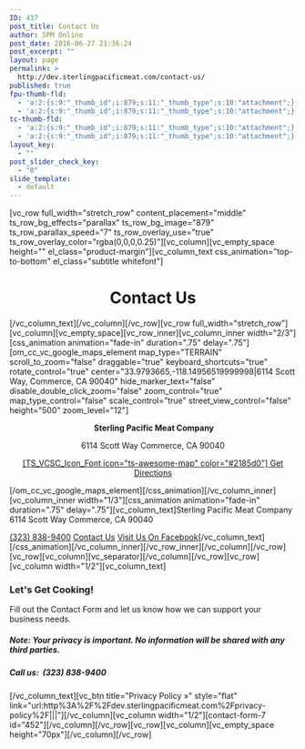 ```yaml
---
ID: 437
post_title: Contact Us
author: SPM Online
post_date: 2016-06-27 21:36:24
post_excerpt: ""
layout: page
permalink: >
  http://dev.sterlingpacificmeat.com/contact-us/
published: true
fpu-thumb-fld:
  - 'a:2:{s:9:"_thumb_id";i:879;s:11:"_thumb_type";s:10:"attachment";}'
  - 'a:2:{s:9:"_thumb_id";i:879;s:11:"_thumb_type";s:10:"attachment";}'
tc-thumb-fld:
  - 'a:2:{s:9:"_thumb_id";i:879;s:11:"_thumb_type";s:10:"attachment";}'
  - 'a:2:{s:9:"_thumb_id";i:879;s:11:"_thumb_type";s:10:"attachment";}'
layout_key:
  - ""
post_slider_check_key:
  - "0"
slide_template:
  - default
---
```

[vc_row full_width="stretch_row" content_placement="middle" ts_row_bg_effects="parallax" ts_row_bg_image="879" ts_row_parallax_speed="7" ts_row_overlay_use="true" ts_row_overlay_color="rgba(0,0,0,0.25)"][vc_column][vc_empty_space height="" el_class="product-margin"][vc_column_text css_animation="top-to-bottom" el_class="subtitle whitefont"]
<h1 style="text-align: center;">Contact Us</h1>
[/vc_column_text][/vc_column][/vc_row][vc_row full_width="stretch_row"][vc_column][vc_empty_space][vc_row_inner][vc_column_inner width="2/3"][css_animation animation="fade-in" duration=".75" delay=".75"][om_cc_vc_google_maps_element map_type="TERRAIN" scroll_to_zoom="false" draggable="true" keyboard_shortcuts="true" rotate_control="true" center="33.9793665,-118.14956519999998|6114 Scott Way, Commerce, CA 90040" hide_marker_text="false" disable_double_click_zoom="false" zoom_control="true" map_type_control="false" scale_control="true" street_view_control="false" height="500" zoom_level="12"]
<p style="text-align: center;"><strong> Sterling Pacific Meat Company</strong></p>
<p style="text-align: center;">6114 Scott Way
Commerce, CA 90040</p>
<p class="map-directions" style="text-align: center;"><a href="https://www.google.com/maps/dir//6114+Scott+Way,+Commerce,+CA/@33.9793022,-118.2196621,12z/data=!3m1!4b1!4m8!4m7!1m0!1m5!1m1!1s0x80c2ce6525257377:0xa44b1061d30da057!2m2!1d-118.149622!2d33.979322" target="_blank">[TS_VCSC_Icon_Font icon="ts-awesome-map" color="#2185d0"] Get Directions</a></p>
[/om_cc_vc_google_maps_element][/css_animation][/vc_column_inner][vc_column_inner width="1/3"][css_animation animation="fade-in" duration=".75" delay=".75"][vc_column_text]<span class="stand-out">Sterling Pacific Meat Company</span>
6114 Scott Way
Commerce, CA 90040

<a href="tel:3238389400"><i class="fa fa-phone"></i>(323) 838-9400</a>
<a id="contact-focus" href="#"><i class="fa fa-envelope"></i>Contact Us</a>
<a href="https://www.facebook.com/SterlingPacificMeatCompany/" target="_blank"><i class="fa fa-facebook"></i>Visit Us On Facebook</a>[/vc_column_text][/css_animation][/vc_column_inner][/vc_row_inner][/vc_column][/vc_row][vc_row][vc_column][vc_separator][/vc_column][/vc_row][vc_row][vc_column width="1/2"][vc_column_text]
<h3>Let's Get Cooking!</h3>
<p class="attentionfont">Fill out the Contact Form and let us know how we can support your business needs.</p>

<h5><em><strong>Note</strong>: Your privacy is important. No information will be shared with any third parties. </em></h5>
<h5><strong>Call us:  (323) 838-9400</strong></h5>
[/vc_column_text][vc_btn title="Privacy Policy »" style="flat" link="url:http%3A%2F%2Fdev.sterlingpacificmeat.com%2Fprivacy-policy%2F|||"][/vc_column][vc_column width="1/2"][contact-form-7 id="452"][/vc_column][/vc_row][vc_row][vc_column][vc_empty_space height="70px"][/vc_column][/vc_row]